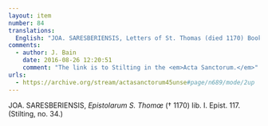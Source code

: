 ```yaml
---
layout: item
number: 84
translations:
  English: "JOA. SARESBERIENSIS, Letters of St. Thomas (died 1170) Book I. Letter 117. (Stilting, no.34.) [Trans. J. Bock]"
comments:
  - author: J. Bain
    date: 2016-08-26 12:20:51
    comment: "The link is to Stilting in the <em>Acta Sanctorum.</em>"
urls:
  - https://archive.org/stream/actasanctorum45unse#page/n689/mode/2up
---
```


JOA. SARESBERIENSIS, <em>Epistolarum S. Thomœ</em> († 1170) lib. I. Epist. 117. (Stilting, no. 34.)

